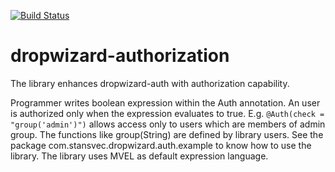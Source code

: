 [![Build Status](https://travis-ci.org/StanSvec/dropwizard-authorization.svg?branch=master)](https://travis-ci.org/StanSvec/dropwizard-authorization)

dropwizard-authorization
===================

The library enhances dropwizard-auth with authorization capability.

Programmer writes boolean expression within the Auth annotation. An user is authorized only when the expression evaluates to true.
E.g. <code>@Auth(check = "group('admin')")</code> allows access only to users which are members of admin group.
The functions like group(String) are defined by library users. See the package com.stansvec.dropwizard.auth.example to know how to use the library.
The library uses MVEL as default expression language.